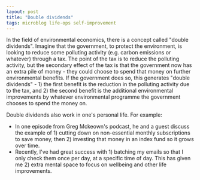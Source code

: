```yaml
---
layout: post
title: "Double dividends"
tags: microblog life-ops self-improvement
---
```

In the field of environmental economics, there is a concept called "double dividends". Imagine that the government, to protect the environment, is looking to reduce some polluting activity (e.g. carbon emissions or whatever) through a tax. The point of the tax is to reduce the polluting activity, but the secondary effect of the tax is that the government now has an extra pile of money - they could choose to spend that money on further environmental benefits. If the government does so, this generates "double dividends" - 1) the first benefit is the reduction in the polluting activity due to the tax, and 2) the second benefit is the additional environmental improvements by whatever environmental programme the government chooses to spend the money on.

Double dividends also work in one's personal life. For example:
- In one episode from Greg Mckeown's podcast, he and a guest discuss the example of 1) cutting down on non-essential monthly subscriptions to save money, then 2) investing that money in an index fund so it grows over time.
- Recently, I've had great success with 1) batching my emails so that I only check them once per day, at a specific time of day. This has given me 2) extra mental space to focus on wellbeing and other life improvements.
